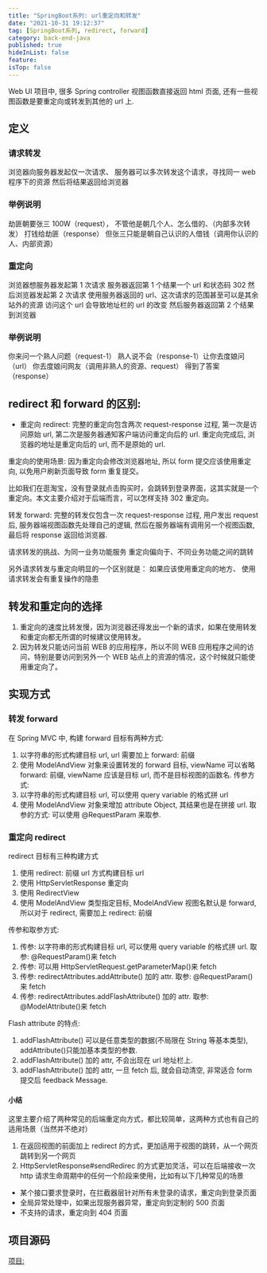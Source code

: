 ```yaml
---
title: "SpringBoot系列: url重定向和转发"
date: "2021-10-31 19:12:37"
tag: [SpringBoot系列, redirect, forward]
category: back-end-java
published: true
hideInList: false
feature:
isTop: false
---
```


Web UI 项目中, 很多 Spring controller 视图函数直接返回 html 页面, 还有一些视图函数是要重定向或转发到其他的 url 上.

## 定义

### 请求转发

浏览器向服务器发起仅一次请求、
服务器可以多次转发这个请求，寻找同一 web 程序下的资源
然后将结果返回给浏览器

### 举例说明

劫匪朝要张三 100W（request），
不管他是朝几个人、怎么借的、（内部多次转发）
打钱给劫匪（response）
但张三只能是朝自己认识的人借钱（调用你认识的人、内部资源）

### 重定向

浏览器想服务器发起第 1 次请求
服务器返回第 1 个结果一个 url 和状态码 302
然后浏览器发起第 2 次请求
使用服务器返回的 url、这次请求的范围甚至可以是其余站外的资源
访问这个 url 会导致地址栏的 url 的改变
然后服务器返回第 2 个结果到浏览器

### 举例说明

你来问一个熟人问题（request-1）
熟人说不会（response-1）让你去度娘问（url）
你去度娘问网友（调用非熟人的资源、request）
得到了答案（response）

## redirect 和 forward 的区别:

- 重定向 redirect: 完整的重定向包含两次 request-response 过程, 第一次是访问原始 url, 第二次是服务器通知客户端访问重定向后的 url. 重定向完成后, 浏览器的地址是重定向后的 url, 而不是原始的 url.

重定向的使用场景: 因为重定向会修改浏览器地址, 所以 form 提交应该使用重定向, 以免用户刷新页面导致 form 重复提交。

比如我们在逛淘宝，没有登录就点击购买时，会跳转到登录界面，这其实就是一个重定向。本文主要介绍对于后端而言，可以怎样支持 302 重定向。

转发 forward: 完整的转发仅包含一次 request-response 过程, 用户发出 request 后, 服务器端视图函数先处理自己的逻辑, 然后在服务器端有调用另一个视图函数, 最后将 response 返回给浏览器.

请求转发的挑战、为同一业务功能服务
重定向偏向于、不同业务功能之间的跳转

另外请求转发与重定向明显的一个区别就是：
如果应该使用重定向的地方、
使用请求转发会有重复操作的隐患

## 转发和重定向的选择

1. 重定向的速度比转发慢，因为浏览器还得发出一个新的请求，如果在使用转发和重定向都无所谓的时候建议使用转发。
2. 因为转发只能访问当前 WEB 的应用程序，所以不同 WEB 应用程序之间的访问，特别是要访问到另外一个 WEB 站点上的资源的情况，这个时候就只能使用重定向了。

## 实现方式

### 转发 forward

在 Spring MVC 中, 构建 forward 目标有两种方式:

1. 以字符串的形式构建目标 url, url 需要加上 forward: 前缀
2. 使用 ModelAndView 对象来设置转发的 forward 目标, viewName 可以省略 forward: 前缀, viewName 应该是目标 url, 而不是目标视图的函数名.
   传参方式:
3. 以字符串的形式构建目标 url, 可以使用 query variable 的格式拼 url
4. 使用 ModelAndView 对象来增加 attribute Object, 其结果也是在拼接 url.
   取参的方式: 可以使用 @RequestParam 来取参.

### 重定向 redirect

redirect 目标有三种构建方式

1. 使用 redirect: 前缀 url 方式构建目标 url
2. 使用 HttpServletResponse 重定向
3. 使用 RedirectView
4. 使用 ModelAndView 类型指定目标, ModelAndView 视图名默认是 forward, 所以对于 redirect, 需要加上 redirect: 前缀

传参和取参方式:

1. 传参: 以字符串的形式构建目标 url, 可以使用 query variable 的格式拼 url. 取参: @RequestParam()来 fetch
2. 传参: 可以用 HttpServletRequest.getParameterMap()来 fetch
3. 传参: redirectAttributes.addAttribute() 加的 attr. 取参: @RequestParam()来 fetch
4. 传参: redirectAttributes.addFlashAttribute() 加的 attr. 取参: @ModelAttribute()来 fetch

Flash attribute 的特点:

1. addFlashAttribute() 可以是任意类型的数据(不局限在 String 等基本类型), addAttribute()只能加基本类型的参数.
2. addFlashAttribute() 加的 attr, 不会出现在 url 地址栏上.
3. addFlashAttribute() 加的 attr, 一旦 fetch 后, 就会自动清空, 非常适合 form 提交后 feedback Message.

#### 小结

这里主要介绍了两种常见的后端重定向方式，都比较简单，这两种方式也有自己的适用场景（当然并不绝对）

1. 在返回视图的前面加上 redirect 的方式，更加适用于视图的跳转，从一个网页跳转到另一个网页
2. HttpServletResponse#sendRedirec 的方式更加灵活，可以在后端接收一次 http 请求生命周期中的任何一个阶段来使用，比如有以下几种常见的场景

- 某个接口要求登录时，在拦截器层针对所有未登录的请求，重定向到登录页面
- 全局异常处理中，如果出现服务器异常，重定向到定制的 500 页面
- 不支持的请求，重定向到 404 页面

## 项目源码

[项目:](https://gitee.com/ClearLove443/spring-boot-demo/tree/master/spring-boot/207-web-response)
